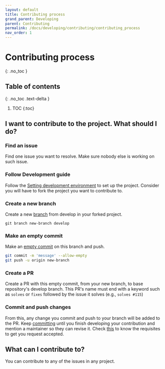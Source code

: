 ```yaml
---
layout: default
title: Contributing process
grand_parent: Developing
parent: Contributing
permalink: /docs/developing/contributing/contributing_process
nav_order: 1
---
```


# Contributing process
{: .no_toc }

## Table of contents
{: .no_toc .text-delta }

1. TOC
{:toc}

## I want to contribute to the project. What should I do?

### Find an issue

 Find one issue you want to resolve. Make sure nobody else is working on such issue.
 
### Follow Development guide

Follow the [Setting development environment]({{site.baseurl}}/docs/developing/setting_development_environment/) to set up the project. Consider you will have to fork the project you want to contribute to.

### Create a new branch

Create a new [branch]({{site.baseurl}}/docs/contributing/branch_and_commit_guidelines/#branch-naming-conventions) from develop in your forked project.
```
git branch new-branch develop
```

### Make an empty commit

Make an [empty commit]({{site.baseurl}}/docs/contributing/branch_and_commit_guidelines/#first-commit-requirements) on this branch and push.
```bash
git commit -m 'message' --allow-empty
git push -u origin new-branch
```

### Create a PR

Create a PR with this empty commit, from your new branch, to base repository's develop branch. This PR's name must end with a keyword such as `solves` or `fixes` followed by the issue it solves (e.g., `solves #115`)

### Commit and push changes

From this, any change you commit and push to your branch will be added to the PR. Keep [committing](#how-should-i-commit) until you finish developing your contribution and mention a maintainer so they can revise it. Check [this](#what-do-i-have-to-do-to-get-my-request-accepted) to know the requisites to get you request accepted.

## What can I contribute to?

You can contribute to any of the issues in any project.